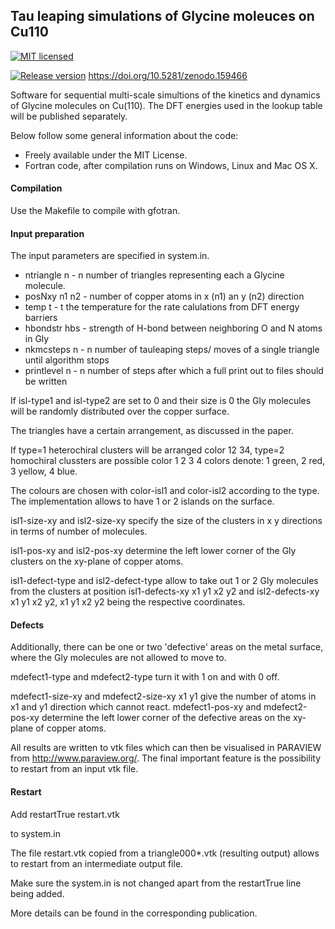 ## Tau leaping simulations of Glycine moleuces on Cu110



[![MIT licensed](https://img.shields.io/github/license/mashape/apistatus.svg)](http://github.com/jbr36/TauLeapingCode/blob/master/license.md)

[![Release version](1.1)](https://github.com/jbr36/TauLeapingCode/releases/tag/1.1)
https://doi.org/10.5281/zenodo.159466

Software for sequential multi-scale simultions of the kinetics and dynamics of Glycine molecules on Cu(110). The DFT energies used in the lookup table will be published separately.

Below follow some general information about the code:
- Freely available under the MIT License.
- Fortran code, after compilation runs on Windows, Linux and Mac OS X.

#### Compilation
Use the Makefile to compile with gfotran.

#### Input preparation
The input parameters are specified in system.in.

 - ntriangle n       - n number of triangles representing each a Glycine molecule.
 - posNxy n1 n2      - number of copper atoms in x (n1) an y (n2) direction
 - temp t            - t the temperature for the rate calulations from DFT energy barriers  
 - hbondstr hbs      - strength of H-bond between neighboring O and N atoms in Gly
 - nkmcsteps n       - n number of tauleaping steps/ moves of a single triangle until algorithm stops
 - printlevel n      - n number of steps after which a full print out to files should be written

If isl-type1 and isl-type2 are set to 0 and their size is 0 the Gly molecules 
will be randomly distributed over the copper surface.

The triangles have a certain arrangement, as discussed in the paper. 

If type=1 heterochiral clusters will be arranged color 12 34, 
type=2 homochiral clussters are possible color 1 2 3 4 
colors denote: 1 green, 2 red, 3 yellow, 4 blue.

The colours are chosen with color-isl1 and color-isl2 according to the type. 
The implementation allows to have 1 or 2 islands on the surface.

isl1-size-xy and isl2-size-xy specify the size of the clusters in x y directions in terms of number of molecules.

isl1-pos-xy and isl2-pos-xy determine the left lower corner of the Gly clusters on the xy-plane of copper atoms.

isl1-defect-type and isl2-defect-type allow to take out 1 or 2 Gly molecules from the clusters at position
isl1-defects-xy x1 y1 x2 y2 and 
isl2-defects-xy x1 y1 x2 y2,
x1 y1 x2 y2 being the respective coordinates.

#### Defects
Additionally, there can be one or two 'defective' areas on the metal surface, 
where the Gly molecules are not allowed to move to.

mdefect1-type and mdefect2-type turn it with 1 on and with 0 off.

mdefect1-size-xy and mdefect2-size-xy x1 y1 give the number of atoms in x1 and y1 direction which cannot react.
mdefect1-pos-xy and mdefect2-pos-xy determine the left lower corner of the defective areas on the xy-plane of copper atoms.

All results are written to vtk files which can then be visualised in PARAVIEW from http://www.paraview.org/.
The final important feature is the possibility to restart from an input vtk file. 

#### Restart
Add
restartTrue restart.vtk

to system.in

The file restart.vtk copied from a triangle000*.vtk (resulting output) allows to restart from an intermediate output file.

Make sure the system.in is not changed apart from the restartTrue line being added.

More details can be found in the corresponding publication.

